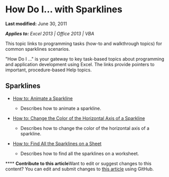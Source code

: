 
# How Do I... with Sparklines

 **Last modified:** June 30, 2011

 _**Applies to:** Excel 2013 | Office 2013 | VBA_

This topic links to programming tasks (how-to and walkthrough topics) for common sparklines scenarios. 

"How Do I ..." is your gateway to key task-based topics about programming and application development using Excel. The links provide pointers to important, procedure-based Help topics. 

## Sparklines


-  [How to: Animate a Sparkline](9a0062c5-4d7a-4236-82c2-7c51fba6f3c9.md)
    
      - Describes how to animate a sparkline.
    
-  [How to: Change the Color of the Horizontal Axis of a Sparkline](46e1bf49-9971-4597-8c03-63b7a6d7c6a1.md)
    
      - Describes how to change the color of the horizontal axis of a sparkline.
    
-  [How to: Find All the Sparklines on a Sheet](39739eaf-638d-41b1-80f2-c4513fc42317.md)
    
      - Describes how to find all the sparklines on a worksheet.
    

****   **Contribute to this article**Want to edit or suggest changes to this content? You can edit and submit changes to  [this article](https://github.com/jhershey00/VBA_Excel_Test/OpenXMLCon/articles/2ba23379-df23-4209-8bbe-310bb6c5033a.md) using GitHub.

